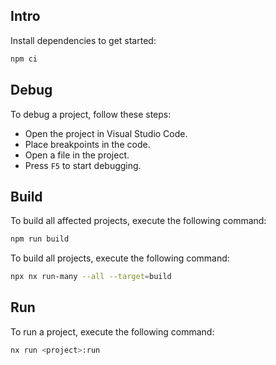 ## Intro

Install dependencies to get started:

```bash
npm ci
```

## Debug

To debug a project, follow these steps:

-   Open the project in Visual Studio Code.
-   Place breakpoints in the code.
-   Open a file in the project.
-   Press `F5` to start debugging.

## Build

To build all affected projects, execute the following command:

```bash
npm run build
```

To build all projects, execute the following command:

```bash
npx nx run-many --all --target=build
```

## Run

To run a project, execute the following command:

```bash
nx run <project>:run
```
